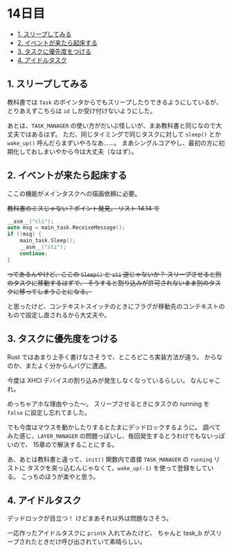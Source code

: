 # 14日目

<!-- mtoc-start -->

- [1. スリープしてみる](#1-スリープしてみる)
- [2. イベントが来たら起床する](#2-イベントが来たら起床する)
- [3. タスクに優先度をつける](#3-タスクに優先度をつける)
- [4. アイドルタスク](#4-アイドルタスク)

<!-- mtoc-end -->

## 1. スリープしてみる

教科書では `Task` のポインタからでもスリープしたりできるようにしているが、
とりあえずこちらは `id` しか受け付けないようにした。

あとは、`TASK_MANAGER` の使い方がだいぶ怪しいが、まあ教科書と同じなので大丈夫ではあるはず。
ただ、同じタイミングで同じタスクに対して `sleep()` とか `wake_up()` 呼んだらまずいやろなあ……。
まあシングルコアやし、最初の方に初期化しておしまいやから今は大丈夫（なはず）。

## 2. イベントが来たら起床する

ここの機能がメインタスクへの描画依頼に必要。

~~教科書のミスじゃない？ポイント発見。
リスト 14.14 で~~

```cpp
__asm__("cli");
auto msg = main_task.ReceiveMessage();
if (!msg) {
    main_task.Sleep();
    __asm__("sti");
    continue;
}
```

~~ってあるんやけど、ここの `Sleep()` と `sti` 逆じゃないか？
スリープさせると別のタスクに移動するはずで、
そうすると割り込みが許可されないまま別のタスクに移ってしまうことになる。~~

と思ったけど、コンテキストスイッチのときにフラグが移動先のコンテキストのもので設定し直されるから大丈夫や。

## 3. タスクに優先度をつける

Rust ではあまり上手く書けなさそうで、ところどころ実装方法が違う。
からなのか、またよく分からんバグに遭遇。

今度は XHCI デバイスの割り込みが発生しなくなっているらしい。
なんじゃこれ。

めっちゃアホな理由やった～。
スリープさせるときにタスクの running を `false` に設定し忘れてました。

でも今度はマウスを動かしたりするとたまにデッドロックするように。
調べてみた感じ、`LAYER_MANAGER` の問題っぽいし、毎回発生するとうわけでもないっぽいので、
15章ので解決することにする。

あ、あとは教科書と違って、`init()` 関数内で直接 `TASK_MANAGER` の `running` リストに
タスクを突っ込むんじゃなくて、`wake_up(-1)` を使って登録をしている。
こっちのほうが楽やと思う。

## 4. アイドルタスク

デッドロックが目立つ！
けどまあそれ以外は問題なさそう。

一応作ったアイドルタスクに `printk` 入れてみたけど、
ちゃんと task_b がスリープされたときだけ呼び出されていて素晴らしい。
